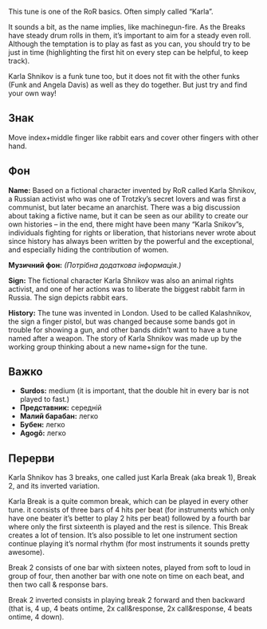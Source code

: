 This tune is one of the RoR basics. Often simply called “Karla”.

It sounds a bit, as the name implies, like machinegun-fire. As the Breaks have
steady drum rolls in them, it’s important to aim for a steady even roll.
Although the temptation is to play as fast as you can, you should try to be just
in time (highlighting the first hit on every step can be helpful, to keep
track).

Karla Shnikov is a funk tune too, but it does not fit with the other funks (Funk
and Angela Davis) as well as they do together. But just try and find your own
way!

## Знак

Move index+middle finger like rabbit ears and cover other fingers with other
hand.

## Фон

**Name:** Based on a fictional character invented by RoR called Karla Shnikov, a
Russian activist who was one of Trotzky’s secret lovers and was first a
communist, but later became an anarchist. There was a big discussion about
taking a fictive name, but it can be seen as our ability to create our own
histories – in the end, there might have been many “Karla Snikov”s, individuals
fighting for rights or liberation, that historians never wrote about since
history has always been written by the powerful and the exceptional, and
especially hiding the contribution of women.

**Музичний фон:** *(Потрібна додаткова інформація.)*

**Sign:** The fictional character Karla Shnikov was also an animal rights
activist, and one of her actions was to liberate the biggest rabbit farm in
Russia. The sign depicts rabbit ears.

**History:** The tune was invented in London. Used to be called Kalashnikov, the
sign a finger pistol, but was changed because some bands got in trouble for
showing a gun, and other bands didn’t want to have a tune named after a weapon.
The story of Karla Shnikov was made up by the working group thinking about a new
name+sign for the tune.

## Важко

* **Surdos:** medium (it is important, that the double hit in every bar is not
  played to fast.)
* **Представник:** середній
* **Малий барабан:** легко
* **Бубен:** легко
* **Agogô:** легко

## Перерви

Karla Shnikov has 3 breaks, one called just Karla Break (aka break 1), Break 2,
and its inverted variation.

Karla Break is a quite common break, which can be played in every other tune. it
consists of three bars of 4 hits per beat (for instruments which only have one
beater it’s better to play 2 hits per beat) followed by a fourth bar where only
the first sixteenth is played and the rest is silence. This Break creates a lot
of tension. It’s also possible to let one instrument section continue playing
it’s normal rhythm (for most instruments it sounds pretty awesome).

Break 2 consists of one bar with sixteen notes, played from soft to loud in
group of four, then another bar with one note on time on each beat, and then two
call & response bars.

Break 2 inverted consists in playing break 2 forward and then backward (that is,
4 up, 4 beats ontime, 2x call&response, 2x call&response, 4 beats ontime, 4
down).
